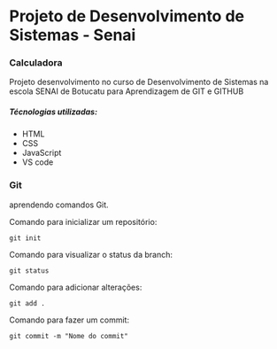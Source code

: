 # Projeto de Desenvolvimento de Sistemas - Senai 

### Calculadora 

Projeto desenvolvimento no curso de Desenvolvimento de Sistemas na escola SENAI de Botucatu para Aprendizagem de GIT e GITHUB 

##### Técnologias utilizadas: 

- HTML 
- CSS
- JavaScript 
- VS code 

### Git 
aprendendo comandos Git.

Comando para inicializar um repositório: 
```
git init
```
Comando para visualizar o status da branch:

```
git status 
```

Comando para adicionar alterações:

```
git add . 
```

Comando para fazer um commit: 

```
git commit -m "Nome do commit"
```